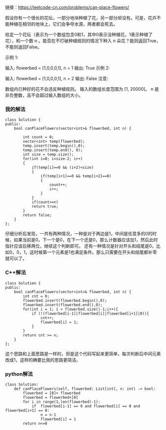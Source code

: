 链接：https://leetcode-cn.com/problems/can-place-flowers/

假设你有一个很长的花坛，一部分地块种植了花，另一部分却没有。可是，花卉不能种植在相邻的地块上，它们会争夺水源，两者都会死去。

给定一个花坛（表示为一个数组包含0和1，其中0表示没种植花，1表示种植了花），和一个数 n 。能否在不打破种植规则的情况下种入 n 朵花？能则返回True，不能则返回False。

示例 1:

输入: flowerbed = [1,0,0,0,1], n = 1
输出: True
示例 2:

输入: flowerbed = [1,0,0,0,1], n = 2
输出: False
注意:

数组内已种好的花不会违反种植规则。
输入的数组长度范围为 [1, 20000]。
n 是非负整数，且不会超过输入数组的大小。


### 我的解法 ###
```
class Solution {
public:
    bool canPlaceFlowers(vector<int>& flowerbed, int n) {
        
        int count = 0;
        vector<int> temp(flowerbed);
        temp.insert(temp.begin(),0);
        temp.insert(temp.end(), 0);
        int size = temp.size();
        for(int i=0; i<size-2; i++)
        {
            if(temp[i]==0 && (i+2)<size)
            {
                if(temp[i+1]==0 && temp[i+2]==0)
                {
                    count++;
                    i++;
                }
            }
            if(count>=n)
            return true;
        }
        return false;
    }
};
```
仔细分析后发现，一共有两种情况，一种是对于两边是1，中间是任意多的0的时候，如果当前是0，下一个是0，在下一个还是0，那么计数器应该加1，然后此时指针应该后移两位，继续这个判断即可。
还有一种情况是针对开头和结尾是0，比如0，0，1，这时候第一个元素是1也满足条件。那么只需要在开头和结尾都补零就可以了。

### C++解法 ###
```
class Solution {
public:
    bool canPlaceFlowers(vector<int>& flowerbed, int n) {
        int cnt = 0;
        flowerbed.insert(flowerbed.begin(),0);
        flowerbed.insert(flowerbed.end(),0);
        for(int i = 1; i < flowerbed.size()-1;i++){
            if (!(flowerbed[i-1]|flowerbed[i]|flowerbed[i+1]|0)){
                cnt++;
                flowerbed[i] = 1;
            }
        }
        return cnt >= n;
    }
};
```
这个思路和上面思路是一样的，但是这个代码写起来更简单，每次判断后中间元素改成1，这样的确要比我的思路更简洁。

### python解法 ###
```
class Solution:
    def canPlaceFlowers(self, flowerbed: List[int], n: int) -> bool:
        flowerbed = [0]+ flowerbed
        flowerbed = flowerbed+[0]
        for i in range(1,len(flowerbed)-1):
            if  flowerbed[i-1] == 0 and flowerbed[i] == 0 and flowerbed[i+1] == 0:
                n = n-1
                flowerbed[i] = 1
        return n<=0
```
